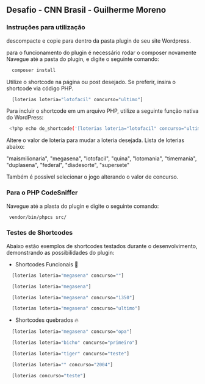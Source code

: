 ## Desafio - CNN Brasil - Guilherme Moreno
### Instruções para utilização
descompacte e copie para dentro da pasta plugin de seu site Wordpress.

para o funcionamento do plugin é necessário rodar o composer novamente
Navegue até a pasta do plugin, e digite o seguinte comando:

```bash
  composer install
```

Utilize o shortcode na página ou post desejado. Se preferir, insira o shortcode via código PHP.

```bash
  [loterias loteria="lotofacil" concurso="ultimo"]
```
Para incluir o shortcode em um arquivo PHP, utilize a seguinte função nativa do WordPress:

```bash
 <?php echo do_shortcode('[loterias loteria="lotofacil" concurso="ultimo"]'); ?>
```

Altere o valor de loteria para mudar a loteria desejada. Lista de loterias abaixo:

  "maismilionaria",
  "megasena",
  "lotofacil",
  "quina",
  "lotomania",
  "timemania",
  "duplasena",
  "federal",
  "diadesorte",
  "supersete"

Também é possivel selecionar o jogo alterando o valor de concurso.

### Para o PHP CodeSniffer

Navegue até a plasta do plugin e digite o seguinte comando:

```bash
 vendor/bin/phpcs src/
```

### Testes de Shortcodes

Abaixo estão exemplos de shortcodes testados durante o desenvolvimento, demonstrando as possibilidades do plugin:

- Shortcodes Funcionais :tada:


```bash
  [loterias loteria="megasena" concurso=""]
```

```bash
  [loterias loteria="megasena"]
```

```bash
  [loterias loteria="megasena" concurso="1350"]
```

```bash
  [loterias loteria="megasena" concurso="ultimo"]
```


- Shortcodes quebrados :fire:

```bash
  [loterias loteria="megasena" concurso="opa"]
```
```bash
  [loterias loteria="bicho" concurso="primeiro"]
```
```bash
  [loterias loteria="tiger" concurso="teste"]
```
```bash
  [loterias loteria="" concurso="2004"]
```
```bash
  [loterias concurso="teste"]
```
